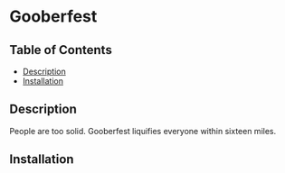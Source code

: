 # Gooberfest

## Table of Contents
* [Description](#description)
* [Installation](#installation)

## Description

People are too solid.  Gooberfest liquifies everyone within sixteen miles.

## Installation

